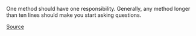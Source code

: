 One method should have one responsibility.
 Generally, any method longer than ten lines should make you start asking questions.
 
[Source](https://refactoring.guru/smells/long-method)